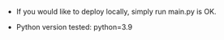- If you would like to deploy locally, simply run main.py is OK.

- Python version tested: python=3.9
